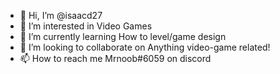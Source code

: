 - 👋 Hi, I’m @isaacd27
- 👀 I’m interested in Video Games
- 🌱 I’m currently learning How to level/game design
- 💞️ I’m looking to collaborate on Anything video-game related!
- 📫 How to reach me Mrnoob#6059 on discord

<!---
isaacd27/isaacd27 is a ✨ special ✨ repository because its `README.md` (this file) appears on your GitHub profile.
You can click the Preview link to take a look at your changes.
--->
